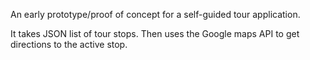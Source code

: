 An early prototype/proof of concept for a self-guided tour application.

It takes JSON list of tour stops. Then uses the Google maps API to get directions to the active stop.
